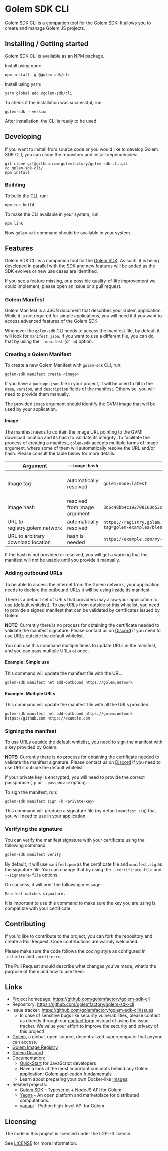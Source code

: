 # Golem SDK CLI

Golem SDK CLI is a companion tool for the [Golem SDK](https://github.com/golemfactory/golem-js). It allows you to create and manage Golem JS projects.

## Installing / Getting started

Golem SDK CLI is available as an NPM package.

Install using npm:

```shell
npm install -g @golem-sdk/cli
```

Install using yarn:

```shell
yarn global add @golem-sdk/cli
```

To check if the installation was successful, run:

```shell
golem-sdk --version
```

After installation, the CLI is ready to be used.

## Developing

If you want to install from source code or you would like to develop Golem SDK CLI, you can clone the repository and install dependencies:

```shell
git clone git@github.com:golemfactory/golem-sdk-cli.git
cd golem-sdk-cli/
npm install
```

### Building

To build the CLI, run:

```shell
npm run build
```

To make the CLI available in your system, run:

```shell
npm link
```

Now `golem-sdk` command should be available in your system.

## Features

Golem SDK CLI is a companion tool for the [Golem SDK](https://github.com/golemfactory/golem-js). As such, it is being
developed in parallel with the SDK and new features will be added as the SDK evolves or new use cases are identified.

If you see a feature missing, or a possible quality-of-life improvement we could implement, please open an issue or a pull request.

### Golem Manifest

Golem Manifest is a JSON document that describes your Golem application. While it is not required for simple applications,
you will need it if you want to access advanced features of the Golem SDK.

Whenever the `golem-sdk` CLI needs to access the manifest file, by default it will look for `manifest.json`. If you want to use a different file, you can do that by using the `--manifest` (or `-m`) option.

### Creating a Golem Manifest

To create a new Golem Manifest with `golem-sdk` CLI, run:

```shell
golem-sdk manifest create <image>
```

If you have a `package.json` file in your project, it will be used to fill in the `name`, `version`, and `description` fields of the manifest. Otherwise, you will need to provide them manually.

The provided `image` argument should identify the GVMI image that will be used by your application.

#### Image

The manifest needs to contain the image URL pointing to the GVMI download location and its hash to validate its integrity.
To facilitate the process of creating a manifest, `golem-sdk` accepts multiple forms of image argument, where some of them will automatically resolve the URL and/or hash.
Please consult the table below for more details:

| Argument                           | `--image-hash`               | Example                                                                                       | Notes                                                                                             |
| ---------------------------------- | ---------------------------- | --------------------------------------------------------------------------------------------- | ------------------------------------------------------------------------------------------------- |
| Image tag                          | automatically resolved       | `golem/node:latest`                                                                           | Image hash will be fetched from [https://registry.golem.network]. This is the recommended method. |
| Image hash                         | resolved from image argument | `3d6c48bb4c192708168d53cee4f36876b263b7745c3a3c239c6749cd`                                    | Image URL will point to [https://registry.golem.network]                                          |
| URL to registry.golem.network      | automatically resolved       | `https://registry.golem.network/v1/image/download?tag=golem-examples/blender:2.80&https=true` |                                                                                                   |
| URL to arbitrary download location | hash is needed               | `https://example.com/my-image`                                                                |                                                                                                   |

If the hash is not provided or resolved, you will get a warning that the manifest will not be usable until you provide it manually.

### Adding outbound URLs

To be able to access the internet from the Golem network, your application needs to declare the outbound URLs it will be using inside its manifest.

There is a default set of URLs that providers may allow your application to use ([default whitelist](https://github.com/golemfactory/ya-installer-resources/tree/main/whitelist)).
To use URLs from outside of this whitelist, you need to provide a signed manifest that can be validated by certificates issued by Golem.

**NOTE:** Currently there is no process for obtaining the certificate needed to validate the manifest signature. Please contact us on [Discord](https://chat.golem.network) if you need to use URLs outside the default whitelist.

You can use this command multiple times to update URLs in the manifest, and you can pass multiple URLs at once.

#### Example: Simple use

This command will update the manifest file with the URL.

```shell
golem-sdk manifest net add-outbound https://golem.network
```

#### Example: Multiple URLs

This command will update the manifest file with all the URLs provided.

```shell
golem-sdk manifest net add-outbound https://golem.network https://github.com https://example.com
```

### Signing the manifest

To use URLs outside the default whitelist, you need to sign the manifest with a key provided by Golem.

**NOTE:** Currently there is no process for obtaining the certificate needed to validate the manifest signature. Please contact us on [Discord](https://chat.golem.network) if you need to use URLs outside the default whitelist.

If your private key is encrypted, you will need to provide the correct passphrase (`-p` or `--passphrase` option).

To sign the manifest, run:

```shell
golem-sdk manifest sign -k <private-key>
```

This command will produce a signature file (by default `manifest.sig`) that you will need to use in your application.

### Verifying the signature

You can verify the manifest signature with your certificate using the following command:

```shell
golem-sdk manifest verify
```

By default, it will use `manifest.pem` as the certificate file and `manifest.sig` as the signature file. You can change that by using the `--certificate-file` and `--signature-file` options.

On success, it will print the following message:

```
Manifest matches signature.
```

It is important to use this command to make sure the key you are using is compatible with your certificate.

## Contributing

If you'd like to contribute to the project, you can fork the repository and create a Pull Request.
Code contributions are warmly welcomed.

Please make sure the code follows the coding style as configured in `.eslintrc` and `.prettierrc`.

The Pull Request should describe what changes you've made, what's the purpose of them and how to use them.

## Links

- Project homepage: https://github.com/golemfactory/golem-sdk-cli
- Repository: https://github.com/golemfactory/golem-sdk-cli
- Issue tracker: https://github.com/golemfactory/golem-sdk-cli/issues
  - In case of sensitive bugs like security vulnerabilities, please contact
    us directly through our [contact form](https://www.golem.network/contact-form) instead of using the issue tracker.
    We value your effort to improve the security and privacy of this project!
- [Golem](https://golem.network), a global, open-source, decentralized supercomputer that anyone can access.
- [Golem Image Registry](https://registry.golem.network)
- [Golem Discord](https://chat.golem.network)
- Documentation:
  - [QuickStart](https://docs.golem.network/docs/creators/javascript/quickstarts) for JavaScript developers
  - Have a look at the most important concepts behind any Golem
    application: [Golem application fundamentals](https://handbook.golem.network/requestor-tutorials/golem-application-fundamentals)
  - Learn about preparing your own Docker-like [images]([https://handbook.golem.network/requestor-tutorials/vm-runtime](https://docs.golem.network/docs/creators/javascript/guides/golem-images)).
- Related projects:
  - [Golem SDK](https://github.com/golemfactory/golem-js) - Typescript + NodeJS API for Golem.
  - [Yagna](https://github.com/golemfactory/yagna) - An open platform and marketplace for distributed computations.
  - [yapapi](https://github.com/golemfactory/yapapi) - Python high-level API for Golem.

## Licensing

The code in this project is licensed under the LGPL-3 license.

See [LICENSE](LICENSE) for more information.
